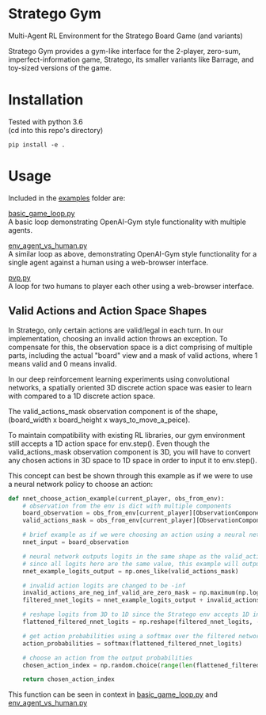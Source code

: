 # Stratego Gym
Multi-Agent RL Environment for the Stratego Board Game (and variants)

Stratego Gym provides a gym-like interface for the 2-player, zero-sum, imperfect-information game, Stratego, its smaller variants like Barrage, and toy-sized versions of the game.

# Installation
Tested with python 3.6  
(cd into this repo's directory)
```
pip install -e .
```

# Usage
Included in the [examples](https://github.com/JBLanier/stratego_gym/tree/master/stratego_gym/examples) folder are:

[basic_game_loop.py](https://github.com/JBLanier/stratego_gym/blob/master/stratego_gym/examples/basic_game_loop.py)  
A basic loop demonstrating OpenAI-Gym style functionality with multiple agents.

[env_agent_vs_human.py](https://github.com/JBLanier/stratego_gym/blob/master/stratego_gym/examples/env_agent_vs_human.py)  
A similar loop as above, demonstrating OpenAI-Gym style functionality for a single agent against a human using a web-browser interface.

[pvp.py](https://github.com/JBLanier/stratego_gym/blob/master/stratego_gym/examples/pvp.py)  
A loop for two humans to player each other using a web-browser interface.

## Valid Actions and Action Space Shapes

In Stratego, only certain actions are valid/legal in each turn. In our implementation, choosing an invalid action throws an exception.
To compensate for this, the observation space is a dict comprising of multiple parts, including the actual "board" view and a mask of valid actions, where 1 means valid and 0 means invalid.

In our deep reinforcement learning experiments using convolutional networks, a spatially oriented 3D discrete action space was easier to learn with compared to a 1D discrete action space.  

The valid_actions_mask observation component is of the shape, (board_width x board_height x ways_to_move_a_peice).  

To maintain compatibility with existing RL libraries, our gym environment still accepts a 1D action space for env.step(). Even though the valid_actions_mask observation component is 3D, you will have to convert any chosen actions in 3D space to 1D space in order to input it to env.step().

This concept can best be shown through this example as if we were to use a neural network policy to choose an action:

```python
def nnet_choose_action_example(current_player, obs_from_env):
    # observation from the env is dict with multiple components
    board_observation = obs_from_env[current_player][ObservationComponents.PARTIAL_OBSERVATION.value]
    valid_actions_mask = obs_from_env[current_player][ObservationComponents.VALID_ACTIONS_MASK.value]

    # brief example as if we were choosing an action using a neural network.
    nnet_input = board_observation

    # neural network outputs logits in the same shape as the valid_actions_mask (board w x board h x ways_to_move).
    # since all logits here are the same value, this example will output a random valid action
    nnet_example_logits_output = np.ones_like(valid_actions_mask)

    # invalid action logits are changed to be -inf
    invalid_actions_are_neg_inf_valid_are_zero_mask = np.maximum(np.log(valid_actions_mask), np.finfo(np.float32).min)
    filtered_nnet_logits = nnet_example_logits_output + invalid_actions_are_neg_inf_valid_are_zero_mask

    # reshape logits from 3D to 1D since the Stratego env accepts 1D indexes in env.step()
    flattened_filtered_nnet_logits = np.reshape(filtered_nnet_logits, -1)

    # get action probabilities using a softmax over the filtered network logit outputs
    action_probabilities = softmax(flattened_filtered_nnet_logits)

    # choose an action from the output probabilities
    chosen_action_index = np.random.choice(range(len(flattened_filtered_nnet_logits)), p=action_probabilities)

    return chosen_action_index
```
This function can be seen in context in [basic_game_loop.py](https://github.com/JBLanier/stratego_gym/blob/master/stratego_gym/examples/basic_game_loop.py)
and [env_agent_vs_human.py](https://github.com/JBLanier/stratego_gym/blob/master/stratego_gym/examples/env_agent_vs_human.py)
